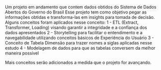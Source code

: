 Um projeto em andamento que contem dados obtidos do Sistema de Dados Abertos do Governo do Brasil
Esse projeto tem como objetivo pegar as informações obtidas e transforma-las em insights para tomada de decisão.
Alguns conceitos foram aplicados nesse conceito:
  1 - ETL (Extract, Transformer, Loading) visando garantir a integridade e a confiança dos dados apresentados
  2 - Storytelling para facilitar o entendimento e a navegabilidade utilizando conceitos básicos de Experiência do Usuário
  3 - Conceito de Tabela Dimensão para trazer nomes a siglas aplicadas nesse estudo
  4 - Modelagem de dados para que as tabelas conversem da melhor maneira possível

Mais conceitos serão adicionados a medida que o projeto for avançando.
